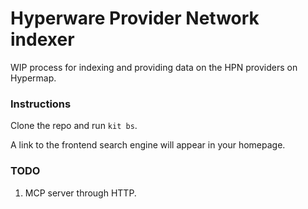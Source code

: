 # Hyperware Provider Network indexer
WIP process for indexing and providing data on the HPN providers on Hypermap.

### Instructions
Clone the repo and run `kit bs`.

A link to the frontend search engine will appear in your homepage.


### TODO
1. MCP server through HTTP.

